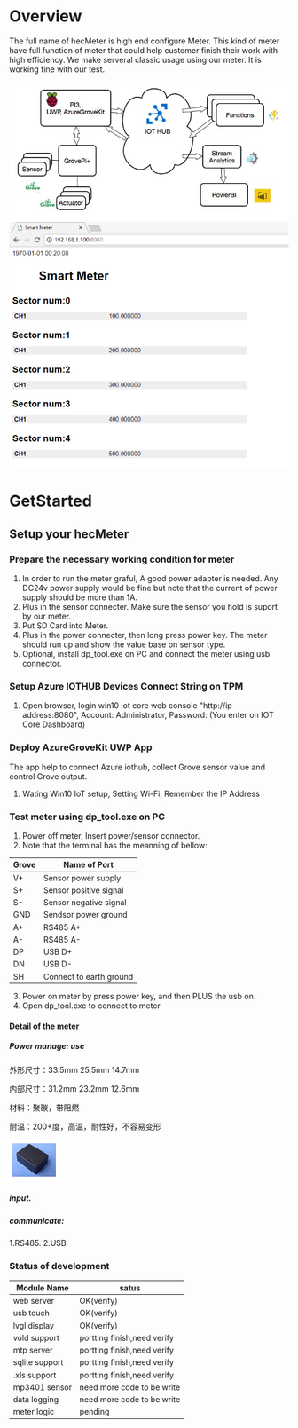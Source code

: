 # Overview
The full name of hecMeter is high end configure Meter. This kind of meter have full function of meter that could help customer finish their work with high efficiency.
We make serveral classic usage using our meter. It is working fine with our test.

![Data flow](data-flow.png)
![Physical](preview.PNG)

# GetStarted
## Setup your hecMeter
### Prepare the necessary working condition for meter
1. In order to run the meter graful, A good power adapter is needed. Any DC24v
   power supply would be fine but note that the current of power supply should
   be more than 1A.
2. Plus in the sensor connecter. Make sure the sensor you hold is suport by our
   meter.  
3. Put SD Card into Meter.
4. Plus in the power connecter, then long press power key. The meter should run
   up and show the value base on sensor type.  
5. Optional, install dp_tool.exe on PC and connect the meter using usb connector.


### Setup Azure IOTHUB Devices Connect String on TPM
1. Open browser, login win10 iot core web console "http://ip-address:8080", Account: Administrator, Password: (You enter on IOT Core Dashboard)


### Deploy AzureGroveKit UWP App
The app help to connect Azure iothub, collect Grove sensor value and control Grove output.
1. Wating Win10 IoT setup, Setting Wi-Fi, Remember the IP Address


### Test meter using dp_tool.exe on PC
1. Power off meter, Insert power/sensor connector.
2. Note that the terminal has the meanning of bellow:

  Grove| Name of Port
  -----| ------------
  V+   | Sensor power supply
  S+   | Sensor positive signal
  S-   | Sensor negative signal
  GND  | Sendsor power ground
  A+   | RS485 A+
  A-   | RS485 A-
  DP   | USB D+
  DN   | USB D-
  SH   | Connect to earth ground
3. Power on meter by press power key, and then PLUS the usb on.
4. Open dp_tool.exe to connect to meter

#### Detail of the meter
#####  Power manage: use
外形尺寸：33.5mm 25.5mm 14.7mm

内部尺寸：31.2mm 23.2mm 12.6mm

材料：聚碳，带阻燃

耐温：200+度，高温，耐性好，不容易变形

![Physical](isolate_power.png)
##### input.
##### communicate:
  1.RS485.
  2.USB

### Status of development
  Module Name   | satus
  --------------| ---------
  web server    | OK(verify)
  usb touch     | OK(verify)
  lvgl display  | OK(verify)
  vold  support | portting finish,need verify
  mtp server    | portting finish,need verify
  sqlite support| portting finish,need verify
  .xls  support | portting finish,need verify
  mp3401 sensor | need more code to be write
  data logging  | need more code to be write
  meter logic   | pending
 